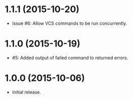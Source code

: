 # 1.1.1 (2015-10-20)

- Issue #6: Allow VCS commands to be run concurrently.

# 1.1.0 (2015-10-19)

- #5: Added output of failed command to returned errors.

# 1.0.0 (2015-10-06)

- Initial release.
